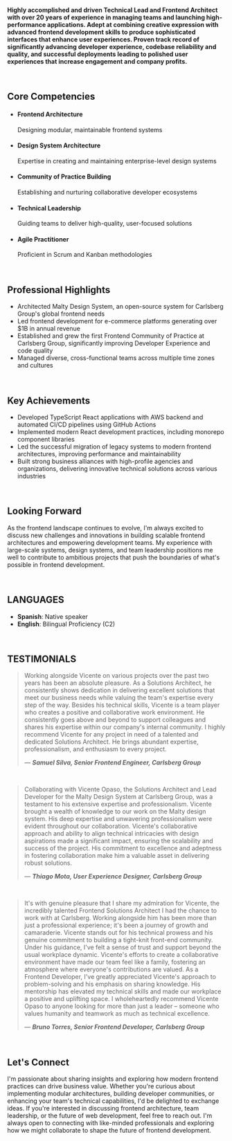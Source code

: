 __Highly accomplished and driven Technical Lead and Frontend Architect with over 20 years of experience in managing teams and launching high-performance applications. Adept at combining creative expression with advanced frontend development skills to produce sophisticated interfaces that enhance user experiences. Proven track record of significantly advancing developer experience, codebase reliability and quality, and successful deployments leading to polished user experiences that increase engagement and company profits.__

&nbsp;

## Core Competencies

- #### Frontend Architecture
  Designing modular, maintainable frontend systems
- #### Design System Architecture
  Expertise in creating and maintaining enterprise-level design systems
- #### Community of Practice Building
  Establishing and nurturing collaborative developer ecosystems
- #### Technical Leadership
  Guiding teams to deliver high-quality, user-focused solutions
- #### Agile Practitioner
  Proficient in Scrum and Kanban methodologies

&nbsp;

## Professional Highlights

- Architected Malty Design System, an open-source system for Carlsberg Group's global frontend needs
- Led frontend development for e-commerce platforms generating over $1B in annual revenue
- Established and grew the first Frontend Community of Practice at Carlsberg Group, significantly improving Developer Experience and code quality
- Managed diverse, cross-functional teams across multiple time zones and cultures

&nbsp;

## Key Achievements

- Developed TypeScript React applications with AWS backend and automated CI/CD pipelines using GitHub Actions
- Implemented modern React development practices, including monorepo component libraries
- Led the successful migration of legacy systems to modern frontend architectures, improving performance and maintainability
- Built strong business alliances with high-profile agencies and organizations, delivering innovative technical solutions across various industries

&nbsp;

## Looking Forward

As the frontend landscape continues to evolve, I'm always excited to discuss new challenges and innovations in building scalable frontend architectures and empowering development teams. My experience with large-scale systems, design systems, and team leadership positions me well to contribute to ambitious projects that push the boundaries of what's possible in frontend development.

&nbsp;

## LANGUAGES

- **Spanish**: Native speaker
- **English**: Bilingual Proficiency (C2)

&nbsp;

## TESTIMONIALS

> Working alongside Vicente on various projects over the past two years has been an absolute pleasure. As a Solutions Architect, he consistently shows dedication in delivering excellent solutions that meet our business needs while valuing the team's expertise every step of the way.
> Besides his technical skills, Vicente is a team player who creates a positive and collaborative work environment. He consistently goes above and beyond to support colleagues and shares his expertise within our company's internal community.
> I highly recommend Vicente for any project in need of a talented and dedicated Solutions Architect. He brings abundant expertise, professionalism, and enthusiasm to every project.
> 
> — ***Samuel Silva, Senior Frontend Engineer, Carlsberg Group***
&nbsp;

&nbsp;
> Collaborating with Vicente Opaso, the Solutions Architect and Lead Developer for the Malty Design System at Carlsberg Group, was a testament to his extensive expertise and professionalism. Vicente brought a wealth of knowledge to our work on the Malty design system. His deep expertise and unwavering professionalism were evident throughout our collaboration. Vicente's collaborative approach and ability to align technical intricacies with design aspirations made a significant impact, ensuring the scalability and success of the project. His commitment to excellence and adeptness in fostering collaboration make him a valuable asset in delivering robust solutions.
> 
> — ***Thiago Mota, User Experience Designer, Carlsberg Group***
&nbsp;

&nbsp;
> It's with genuine pleasure that I share my admiration for Vicente, the incredibly talented Frontend Solutions Architect I had the chance to work with at Carlsberg. Working alongside him has been more than just a professional experience; it's been a journey of growth and camaraderie.
> Vicente stands out for his technical prowess and his genuine commitment to building a tight-knit front-end community. Under his guidance, I've felt a sense of trust and support beyond the usual workplace dynamic. Vicente's efforts to create a collaborative environment have made our team feel like a family, fostering an atmosphere where everyone's contributions are valued.
> As a Frontend Developer, I've greatly appreciated Vicente's approach to problem-solving and his emphasis on sharing knowledge. His mentorship has elevated my technical skills and made our workplace a positive and uplifting space.
> I wholeheartedly recommend Vicente Opaso to anyone looking for more than just a leader – someone who values humanity and teamwork as much as technical excellence.
> 
> — ***Bruno Torres, Senior Frontend Developer, Carlsberg Group***

&nbsp;

## Let's Connect

I'm passionate about sharing insights and exploring how modern frontend practices can drive business value. Whether you're curious about implementing modular architectures, building developer communities, or enhancing your team's technical capabilities, I'd be delighted to exchange ideas.
If you're interested in discussing frontend architecture, team leadership, or the future of web development, feel free to reach out. I'm always open to connecting with like-minded professionals and exploring how we might collaborate to shape the future of frontend development.

